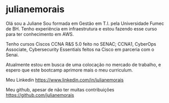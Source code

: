 # julianemorais

Olá sou a Juliane
Sou formada em Gestão em T.I. pela Universidade Fumec de BH.
Tenho experiência em infraestrutura e estou fazendo esse curso para ter conhecimento em AWS.

Tenho cursos Ciscos CCNA R&S 5.0 feito no SENAC; CCNA1, CyberOps Associate, Cybersecurity Essentials feitos na Cisco em parceria com o Senai.

Atualmente estou em busca de uma colocação no mercado de trabalho, e espero que este bootcamp aprimore mais o meu curriculum.

Meu Linkedin  https://www.linkedin.com/in/julianemorais

Meu github, apesar de não ter muitas contribuições  https://github.com/julianemorais